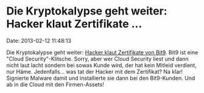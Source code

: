 Die Kryptokalypse geht weiter: Hacker klaut Zertifikate \...
============================================================

Date: 2013-02-12 11:48:13

Die Kryptokalypse geht weiter: [Hacker klaut Zertifikate von
Bit9](http://www.theregister.co.uk/2013/02/11/bit9_hack/). Bit9 ist eine
\"Cloud Security\"-Klitsche. Sorry, aber wer Cloud Security liest und
dann nicht laut lacht sondern bei sowas Kunde wird, der hat kein Mitleid
verdient, nur Häme. Jedenfalls\... was tat der Hacker mit dem
Zertifikat? Na klar! Signierte Malware damit und installierte sie dann
bei den Bit9-Kunden. Und ab in die Cloud mit den Firmen-Assets!

